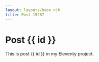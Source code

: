```yaml
---
layout: layouts/base.njk
title: Post 15287
---
```


# Post {{ id }}

This is post {{ id }} in my Eleventy project.

